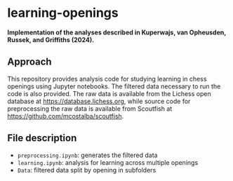 # learning-openings

**Implementation of the analyses described in Kuperwajs, van Opheusden, Russek, and Griffiths (2024).**

## Approach

This repository provides analysis code for studying learning in chess openings using Jupyter notebooks. The filtered data necessary to run the code is also provided. The raw data is available from the Lichess open database at https://database.lichess.org, while source code for preprocessing the raw data is available from Scoutfish at https://github.com/mcostalba/scoutfish.

## File description

- `preprocessing.ipynb`: generates the filtered data
- `learning.ipynb`: analysis for learning across multiple openings
- `Data`: filtered data split by opening in subfolders
